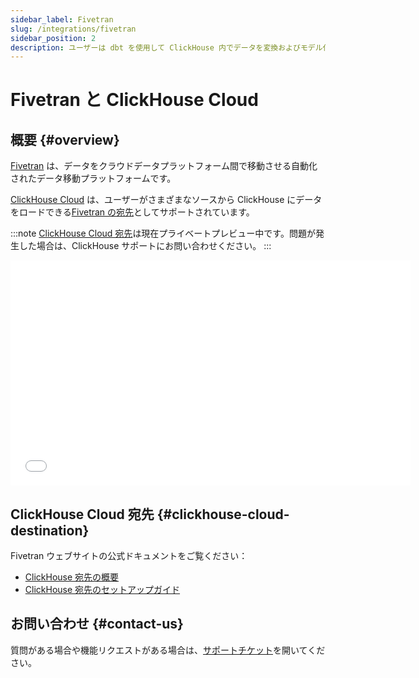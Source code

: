 ```yaml
---
sidebar_label: Fivetran
slug: /integrations/fivetran
sidebar_position: 2
description: ユーザーは dbt を使用して ClickHouse 内でデータを変換およびモデル化できます
---
```



# Fivetran と ClickHouse Cloud

## 概要 {#overview}

[Fivetran](https://www.fivetran.com) は、データをクラウドデータプラットフォーム間で移動させる自動化されたデータ移動プラットフォームです。

[ClickHouse Cloud](https://clickhouse.com/cloud) は、ユーザーがさまざまなソースから ClickHouse にデータをロードできる[Fivetran の宛先](https://fivetran.com/docs/destinations/clickhouse)としてサポートされています。

:::note
[ClickHouse Cloud 宛先](https://fivetran.com/docs/destinations/clickhouse)は現在プライベートプレビュー中です。問題が発生した場合は、ClickHouse サポートにお問い合わせください。
:::

<div class='vimeo-container'>
  <iframe src="//www.youtube.com/embed/sWe5JHW3lAs"
    width="640"
    height="360"
    frameborder="0"
    allow="autoplay;
    fullscreen;
    picture-in-picture"
    allowfullscreen>
  </iframe>
</div>

## ClickHouse Cloud 宛先 {#clickhouse-cloud-destination}

Fivetran ウェブサイトの公式ドキュメントをご覧ください：

- [ClickHouse 宛先の概要](https://fivetran.com/docs/destinations/clickhouse)
- [ClickHouse 宛先のセットアップガイド](https://fivetran.com/docs/destinations/clickhouse/setup-guide)

## お問い合わせ {#contact-us}

質問がある場合や機能リクエストがある場合は、[サポートチケット](/about-us/support)を開いてください。

